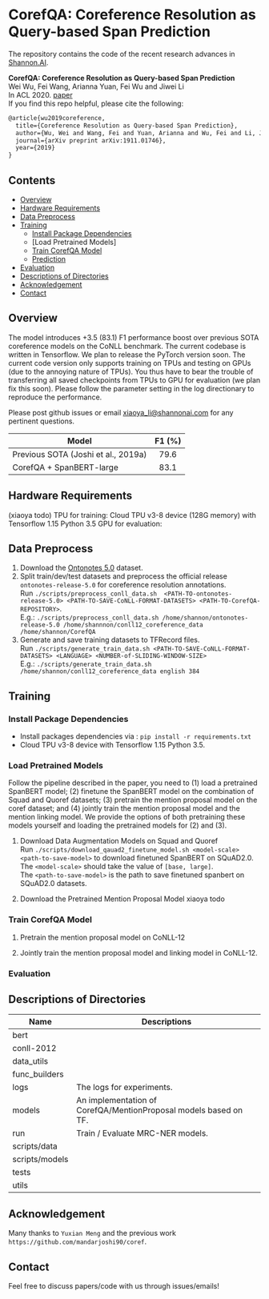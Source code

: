 # CorefQA: Coreference Resolution as Query-based Span Prediction

The repository contains the code of the recent research advances in [Shannon.AI](http://www.shannonai.com). 


**CorefQA: Coreference Resolution as Query-based Span Prediction** <br>
Wei Wu, Fei Wang, Arianna Yuan, Fei Wu and Jiwei Li<br>
In ACL 2020. [paper](https://arxiv.org/abs/1911.01746)<br>
If you find this repo helpful, please cite the following:
```latex
@article{wu2019coreference,
  title={Coreference Resolution as Query-based Span Prediction},
  author={Wu, Wei and Wang, Fei and Yuan, Arianna and Wu, Fei and Li, Jiwei},
  journal={arXiv preprint arXiv:1911.01746},
  year={2019}
}
```

## Contents 
- [Overview](#overview)
- [Hardware Requirements](#hardware-requirements)
- [Data Preprocess](#data-preprocess)
- [Training](#replicate-experimental-results)
    - [Install Package Dependencies](#install-package-dependencies)
    - [Load Pretrained Models]
    - [Train CorefQA Model](#train-corefqa-model)
    - [Prediction](#prediction)
- [Evaluation](#evaluating-the-trained-model)
- [Descriptions of Directories](#descriptions-of-directories)
- [Acknowledgement](#acknowledgement)
- [Contact](#contact)


## Overview 
The model introduces +3.5 (83.1) F1 performance boost over previous SOTA coreference models on the CoNLL benchmark. The current codebase is written in Tensorflow. We plan to release the PyTorch version soon.  The current code version only supports training on TPUs and testing on GPUs (due to the annoying nature of TPUs). You thus have to bear the trouble of transferring all saved checkpoints from TPUs to GPU for evaluation (we plan fix this soon). Please follow the parameter setting in the log directionary to reproduce the performance.  

Please post github issues or email xiaoya_li@shannonai.com for any pertinent questions.

| Model          | F1 (%) |
| -------------- |:------:|
| Previous SOTA  (Joshi et al., 2019a)  | 79.6  |
| CorefQA + SpanBERT-large | 83.1   |

## Hardware Requirements
(xiaoya todo)
TPU for training: Cloud TPU v3-8 device (128G memory) with Tensorflow 1.15 Python 3.5 
GPU for evaluation: 

## Data Preprocess 
1. Download the [Ontonotes 5.0](https://catalog.ldc.upenn.edu/LDC2013T19) dataset.
2. Split train/dev/test datasets and preprocess the official release `ontonotes-release-5.0` for coreference resolution annotations. <br>
Run `./scripts/preprocess_conll_data.sh  <PATH-TO-ontonotes-release-5.0> <PATH-TO-SAVE-CoNLL-FORMAT-DATASETS> <PATH-TO-CorefQA-REPOSITORY>`. <br>
E.g.: `./scripts/preprocess_conll_data.sh /home/shannon/ontonotes-release-5.0 /home/shannnon/conll12_coreference_data /home/shannon/CorefQA`
3. Generate and save training datasets to TFRecord files. <br>
Run `./scripts/generate_train_data.sh <PATH-TO-SAVE-CoNLL-FORMAT-DATASETS> <LANGUAGE> <NUMBER-of-SLIDING-WINDOW-SIZE>`<br>
E.g.: `./scripts/generate_train_data.sh /home/shannon/conll12_coreference_data english 384`


## Training 

### Install Package Dependencies 

* Install packages dependencies via : `pip install -r requirements.txt`
* Cloud TPU v3-8 device with Tensorflow 1.15 Python 3.5. <br> 

### Load Pretrained Models
Follow the pipeline described in the paper, you need to (1) load a pretrained SpanBERT model; (2) finetune the SpanBERT model on the combination of Squad and Quoref datasets; (3) pretrain the mention proposal model on the coref dataset; and (4) jointly train the mention proposal model and the mention linking model. We provide the options of both pretraining these models yourself and loading the pretrained models for (2) and (3). 

1. Download Data Augmentation Models  on Squad and Quoref<br>
Run `./scripts/download_qauad2_finetune_model.sh <model-scale> <path-to-save-model>` to download finetuned SpanBERT on SQuAD2.0. <br>
The `<model-scale>` should take the value of `[base, large]`. <br>
The `<path-to-save-model>` is the path to save finetuned spanbert on SQuAD2.0 datasets. <br>

2. Download the Pretrained Mention Proposal Model 
xiaoya todo

### Train CorefQA Model
1. Pretrain the mention proposal model on CoNLL-12

2. Jointly train the mention proposal model and linking model in CoNLL-12. <br> 


### Evaluation



## Descriptions of Directories

Name | Descriptions 
----------- | ------------- 
bert | 
conll-2012 | 
data_utils | 
func_builders | 
logs | The logs for experiments. 
models | An implementation of CorefQA/MentionProposal models based on TF.
run | Train / Evaluate MRC-NER models.
scripts/data | 
scripts/models | 
tests | 
utils | 




## Acknowledgement

Many thanks to `Yuxian Meng` and the previous work `https://github.com/mandarjoshi90/coref`.

## Contact

Feel free to discuss papers/code with us through issues/emails!
